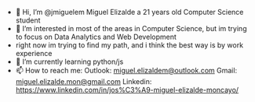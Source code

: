 - 👋 Hi, I’m @jmiguelem Miguel Elizalde a 21 years old Computer Science student
- 👀 I’m interested in most of the areas in Computer Science, but im trying to focus on Data Analytics and Web Development
-  right now im trying to find my path, and i think the best way is by work experience
- 🌱 I’m currently learning python/js
- 📫 How to reach me: 
  Outlook: miguel.elizaldem@outlook.com 
  Gmail: miguel.elizalde.mon@gmail.com
  Linkedin: https://www.linkedin.com/in/jos%C3%A9-miguel-elizalde-moncayo/
<!---
jmiguelem/jmiguelem is a ✨ special ✨ repository because its `README.md` (this file) appears on your GitHub profile.
You can click the Preview link to take a look at your changes.
--->
